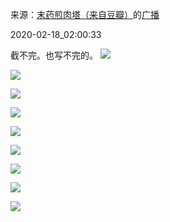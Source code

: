 来源：[末药煎肉塔（来自豆瓣）](https://www.douban.com/people/1454015/)的[广播](https://www.douban.com/people/1454015/status/2818117272/)


2020-02-18_02:00:33


截不完。也写不完的。
![](./pic/2020-02-18_02:00:33-末药煎肉塔的广播1.jpg)  

![](./pic/2020-02-18_02:00:33-末药煎肉塔的广播2.jpg)  

![](./pic/2020-02-18_02:00:33-末药煎肉塔的广播3.jpg)  

![](./pic/2020-02-18_02:00:33-末药煎肉塔的广播4.jpg)  

![](./pic/2020-02-18_02:00:33-末药煎肉塔的广播5.jpg)  

![](./pic/2020-02-18_02:00:33-末药煎肉塔的广播6.jpg)  

![](./pic/2020-02-18_02:00:33-末药煎肉塔的广播7.jpg)  

![](./pic/2020-02-18_02:00:33-末药煎肉塔的广播8.jpg)  

![](./pic/2020-02-18_02:00:33-末药煎肉塔的广播9.jpg)  

